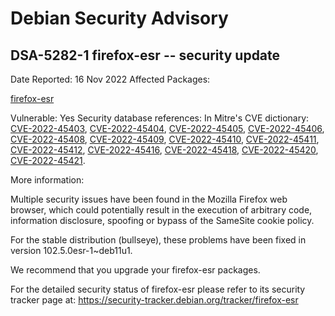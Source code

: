 
Debian Security Advisory
========================


DSA-5282-1 firefox-esr -- security update
-----------------------------------------



Date Reported:
16 Nov 2022
Affected Packages:

[firefox-esr](https://packages.debian.org/src:firefox-esr)

Vulnerable:
Yes
Security database references:
In Mitre's CVE dictionary: [CVE-2022-45403](https://security-tracker.debian.org/tracker/CVE-2022-45403), [CVE-2022-45404](https://security-tracker.debian.org/tracker/CVE-2022-45404), [CVE-2022-45405](https://security-tracker.debian.org/tracker/CVE-2022-45405), [CVE-2022-45406](https://security-tracker.debian.org/tracker/CVE-2022-45406), [CVE-2022-45408](https://security-tracker.debian.org/tracker/CVE-2022-45408), [CVE-2022-45409](https://security-tracker.debian.org/tracker/CVE-2022-45409), [CVE-2022-45410](https://security-tracker.debian.org/tracker/CVE-2022-45410), [CVE-2022-45411](https://security-tracker.debian.org/tracker/CVE-2022-45411), [CVE-2022-45412](https://security-tracker.debian.org/tracker/CVE-2022-45412), [CVE-2022-45416](https://security-tracker.debian.org/tracker/CVE-2022-45416), [CVE-2022-45418](https://security-tracker.debian.org/tracker/CVE-2022-45418), [CVE-2022-45420](https://security-tracker.debian.org/tracker/CVE-2022-45420), [CVE-2022-45421](https://security-tracker.debian.org/tracker/CVE-2022-45421).  

More information:

Multiple security issues have been found in the Mozilla Firefox web
browser, which could potentially result in the execution of arbitrary
code, information disclosure, spoofing or bypass of the SameSite cookie
policy.


For the stable distribution (bullseye), these problems have been fixed in
version 102.5.0esr-1~deb11u1.


We recommend that you upgrade your firefox-esr packages.


For the detailed security status of firefox-esr please refer to
its security tracker page at:
<https://security-tracker.debian.org/tracker/firefox-esr>





